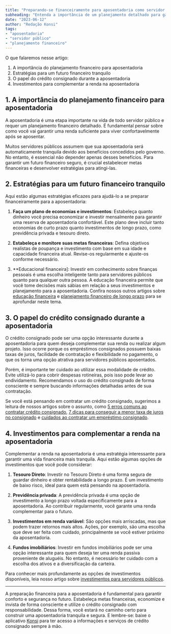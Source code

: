 ```yaml
---
title: "Preparando-se financeiramente para aposentadoria como servidor público"
subheading: "Entenda a importância de um planejamento detalhado para garantir um futuro tranquilo e seguro"
date: "2023-06-12"
author: "Redação Konsi"
tags:
- "aposentadoria"
- "servidor público"
- "planejamento financeiro"
---
```


O que falaremos nesse artigo:

1. A importância do planejamento financeiro para aposentadoria
2. Estratégias para um futuro financeiro tranquilo
3. O papel do crédito consignado durante a aposentadoria
4. Investimentos para complementar a renda na aposentadoria

## 1. A importância do planejamento financeiro para aposentadoria

A aposentadoria é uma etapa importante na vida de todo servidor público e requer um planejamento financeiro detalhado. É fundamental pensar sobre como você vai garantir uma renda suficiente para viver confortavelmente após se aposentar.

Muitos servidores públicos assumem que sua aposentadoria será automaticamente tranquila devido aos benefícios concedidos pelo governo. No entanto, é essencial não depender apenas desses benefícios. Para garantir um futuro financeiro seguro, é crucial estabelecer metas financeiras e desenvolver estratégias para atingi-las.

## 2. Estratégias para um futuro financeiro tranquilo

Aqui estão algumas estratégias eficazes para ajudá-lo a se preparar financeiramente para a aposentadoria:

1. **Faça um plano de economias e investimentos**: Estabeleça quanto dinheiro você precisa economizar e investir mensalmente para garantir uma reserva de aposentadoria confortável. Este plano deve incluir tanto economias de curto prazo quanto investimentos de longo prazo, como previdência privada e tesouro direto.

2. **Estabeleça e monitore suas metas financeiras**: Defina objetivos realistas de poupança e investimento com base em sua idade e capacidade financeira atual. Revise-os regularmente e ajuste-os conforme necessário.

3. **Educacional financeira]: Investir em conhecimento sobre finanças pessoais é uma escolha inteligente tanto para servidores públicos quanto para qualquer outra pessoa. A educação financeira permite que você tome decisões mais sábias em relação a seus investimentos e planejamento para a aposentadoria. Confira nossos outros artigos sobre [educação financeira](a-importncia-da-educao-financeira-para-servidores-pblicos-e-como-implement-la-em-sua-vida.md) e [planejamento financeiro de longo prazo](como-montar-um-planejamento-financeiro-de-longo-prazo-para-servidores-pblicos.md) para se aprofundar neste tema.

## 3. O papel do crédito consignado durante a aposentadoria

O crédito consignado pode ser uma opção interessante durante a aposentadoria para quem deseja complementar sua renda ou realizar algum projeto. Isso ocorre porque os empréstimos consignados possuem baixas taxas de juros, facilidade de contratação e flexibilidade no pagamento, o que os torna uma opção atrativa para servidores públicos aposentados.

Porém, é importante ter cuidado ao utilizar essa modalidade de crédito. Evite utilizá-lo para cobrir despesas rotineiras, pois isso pode levar ao endividamento. Recomendamos o uso do crédito consignado de forma consciente e sempre buscando informações detalhadas antes de sua contratação.

Se você está pensando em contratar um crédito consignado, sugerimos a leitura de nossos artigos sobre o assunto, como [5 erros comuns ao contratar crédito consignado](5-erros-comuns-ao-contratar-credito-consignado.md), [7 dicas para conseguir a menor taxa de juros no consignado](7-dicas-para-conseguir-a-menor-taxa-de-juros-no-consignado.md) e [cuidados ao contratar um empréstimo consignado](cuidados-ao-contratar-um-emprstimo-consignado-como-evitar-armadilhas-e-tomar-a-melhor-deciso.md).

## 4. Investimentos para complementar a renda na aposentadoria

Complementar a renda na aposentadoria é uma estratégia interessante para garantir uma vida financeira mais tranquila. Aqui estão algumas opções de investimentos que você pode considerar:

1. **Tesouro Direto**: Investir no Tesouro Direto é uma forma segura de guardar dinheiro e obter rentabilidade a longo prazo. É um investimento de baixo risco, ideal para quem está pensando na aposentadoria.

2. **Previdência privada**: A previdência privada é uma opção de investimento a longo prazo voltada especificamente para a aposentadoria. Ao contribuir regularmente, você garante uma renda complementar para o futuro.

3. **Investimentos em renda variável**: São opções mais arriscadas, mas que podem trazer retornos mais altos. Ações, por exemplo, são uma escolha que deve ser feita com cuidado, principalmente se você estiver próximo da aposentadoria.

4. **Fundos imobiliários**: Investir em fundos imobiliários pode ser uma opção interessante para quem deseja ter uma renda passiva proveniente de aluguéis. No entanto, é necessário ter cuidado com a escolha dos ativos e a diversificação da carteira.

Para conhecer mais profundamente as opções de investimentos disponíveis, leia nosso artigo sobre [investimentos para servidores públicos](investimento-para-servidores-pblicos-conhecendo-as-melhores-opes.md).

---

A preparação financeira para a aposentadoria é fundamental para garantir conforto e segurança no futuro. Estabeleça metas financeiras, economize e invista de forma consciente e utilize o crédito consignado com responsabilidade. Dessa forma, você estará no caminho certo para construir uma aposentadoria tranquila e segura. E lembre-se: baixe o aplicativo [Konsi](https://www.konsi.com.br) para ter acesso a informações e serviços de crédito consignado sempre à mão.